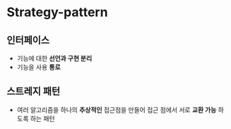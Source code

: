 # Strategy-pattern

## 인터페이스
* 기능에 대한 **선언과 구현 분리**
* 기능을 사용 **통로**

## 스트레지 패턴
* 여러 알고리즘을 하나의 **추상적인** 접근점을 만들어 접근 점에서 서로 **교환 가능** 하도록 하는 패턴


